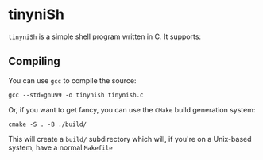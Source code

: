 # tinyniSh
`tinyniSh` is a simple shell program written in C. It supports:



## Compiling

You can use `gcc` to compile the source:

`gcc --std=gnu99 -o tinynish tinynish.c`

Or, if you want to get fancy, you can use the `CMake` build generation system:

`cmake -S . -B ./build/`

This will create a `build/` subdirectory which will, if you're on a Unix-based system, have a normal `Makefile` 





